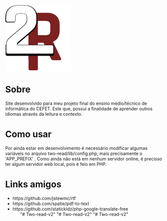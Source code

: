 <div style="width: 100%">
<img src="lib/2R.png" alt="icone" width="210" height="210">
<div/>

# Sobre

Site desenvolvido para meu projeto final do ensino médio/técnico de informática do CEFET. Este que, possui a finalidade de aprender outros idiomas através da leitura e contexto.

# Como usar

Por ainda estar em desenvolvimento é necessário modificar algumas variáveis no arquivo two-read/lib/config.php, mais precisamente o 'APP_PREFIX'  .
Como ainda não está em nenhum servidor online, é precisso ter algum servidor web local, pois é feio em PHP.

# Links amigos

<ul>
  <li>https://github.com/jstewmc/rtf
  <li>https://github.com/spatie/pdf-to-text
  <li>https://github.com/statickidz/php-google-translate-free
<ul/>
"# Two-read-v2" 
"# Two-read-v2" 
"# Two-read-v2" 
